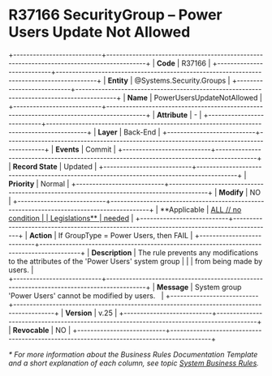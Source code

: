 ﻿---
erp.type: business-rule
erp.entity: Systems.Security.Groups
---

# R37166 SecurityGroup – Power Users Update Not Allowed
+---------------------------+------------------------------------------------------------------------------------------+
| **Code**                  | R37166                                                                                   |
+---------------------------+------------------------------------------------------------------------------------------+
| **Entity**                | @Systems.Security.Groups                                                                 |
+---------------------------+------------------------------------------------------------------------------------------+
| **Name**                  | PowerUsersUpdateNotAllowed                                                               |
+---------------------------+------------------------------------------------------------------------------------------+
| **Attribute**             | \-                                                                                       |
+---------------------------+------------------------------------------------------------------------------------------+
| **Layer**                 | Back-End                                                                                 |
+---------------------------+------------------------------------------------------------------------------------------+
| **Events**                | Commit                                                                                   |
+---------------------------+------------------------------------------------------------------------------------------+
| **Record State**          | Updated                                                                                  |
+---------------------------+------------------------------------------------------------------------------------------+
| **Priority**              | Normal                                                                                   |
+---------------------------+------------------------------------------------------------------------------------------+
| **Modify**                | NO                                                                                       |
+---------------------------+------------------------------------------------------------------------------------------+
| **Applicable              | [ALL // no condition                                                                     |
| Legislations**            | needed](xref:applicable-legislations)                                                    |
+---------------------------+------------------------------------------------------------------------------------------+
| **Action**                | If GroupType = Power Users, then FAIL                                                    |
+---------------------------+------------------------------------------------------------------------------------------+
| **Description**           | The rule prevents any modifications to the attributes of the 'Power Users' system group  |
|                           | from being made by users.                                                                |                                           
+---------------------------+------------------------------------------------------------------------------------------+
| **Message**               | System group 'Power Users' cannot be modified by users.                                  |
+---------------------------+------------------------------------------------------------------------------------------+
| **Version**               | v.25                                                                                     |
+---------------------------+------------------------------------------------------------------------------------------+
| **Revocable**             | NO                                                                                       |
+---------------------------+------------------------------------------------------------------------------------------+

*\* For more information about the Business Rules Documentation Template and a short explanation of each column, see
topic [System Business Rules](../templates/template-description-system-business-rules.md).*
